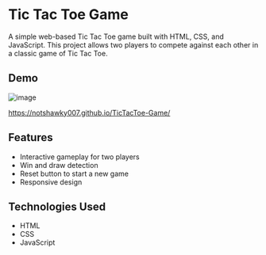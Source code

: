 # Tic Tac Toe Game

A simple web-based Tic Tac Toe game built with HTML, CSS, and JavaScript. This project allows two players to compete against each other in a classic game of Tic Tac Toe.

## Demo

![image](https://github.com/user-attachments/assets/e521e8e7-e405-4b39-847c-3f53087a9f71)


https://notshawky007.github.io/TicTacToe-Game/ 

## Features

- Interactive gameplay for two players
- Win and draw detection
- Reset button to start a new game
- Responsive design

## Technologies Used

- HTML
- CSS
- JavaScript
